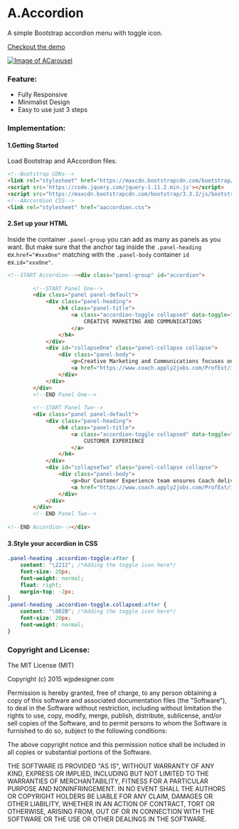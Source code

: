 # A.Accordion
A simple Bootstrap accordion menu with toggle icon.

[Checkout the demo](http://wjpdesigner.com/aaccordion/)

[![Image of ACarousel](http://wjpdesigner.com/aaccordion/screenshot.jpg?1)](http://wjpdesigner.com/aaccordion/)

### Feature:
- Fully Responsive
- Minimalist Design
- Easy to use just 3 steps

### Implementation:
#### 1.Getting Started
Load Bootstrap and AAccordion files.
```html
<!--Bootstrap CDNs-->
<link rel="stylesheet" href="https://maxcdn.bootstrapcdn.com/bootstrap/3.3.2/css/bootstrap.min.css">
<script src='https://code.jquery.com/jquery-1.11.2.min.js'></script>
<script src="https://maxcdn.bootstrapcdn.com/bootstrap/3.3.2/js/bootstrap.min.js"></script>
<!--AAccordion CSS-->
<link rel="stylesheet" href="aaccordion.css">
```
#### 2.Set up your HTML
Inside the container `.panel-group` you can add as many as panels as you want. But make sure that the anchor tag inside the `.panel-heading` ex.`href="#xxxOne"` matching with the `.panel-body` container `id` ex.`id="xxxOne"`.
```html
<!--START Accordion--><div class="panel-group" id="accordion">
	
		<!--START Panel One-->
		<div class="panel panel-default">
			<div class="panel-heading">
				<h4 class="panel-title">
					<a class="accordion-toggle collapsed" data-toggle="collapse" data-parent="#accordion" href="#collapseOne">
						CREATIVE MARKETING AND COMMUNICATIONS
					</a>
				</h4>
			</div>
			<div id="collapseOne" class="panel-collapse collapse">
				<div class="panel-body">
					<p>Creative Marketing and Communications focuses on the development and execution of communication initiatives that convey the Coach brand image and positioning. Creative Services is our internal creative agency that designs, develops, and produces global advertising and marketing collateral. Press Relations plans and executes innovative communication strategies including editorial coverage with global fashion media and brand-enhancing events to elevate Coach’s brand cachet.</p>
					<a href="https://www.coach.apply2jobs.com/ProfExt/index.cfm?fuseaction=mExternal.showSearchInterface" target="_blank">see current jobs</a>
				</div>
			</div>
		</div>
		<!--END Panel One-->
		
		<!--START Panel Two-->
		<div class="panel panel-default">
			<div class="panel-heading">
				<h4 class="panel-title">
					<a class="accordion-toggle collapsed" data-toggle="collapse" data-parent="#accordion" href="#collapseTwo">
						CUSTOMER EXPERIENCE
					</a>
				</h4>
			</div>
			<div id="collapseTwo" class="panel-collapse collapse">
				<div class="panel-body">
					<p>Our Customer Experience team ensures Coach delivers best-in-class service and seamless experiences consistently across all global consumer touch points—in store, online, and within our call centers. Through a deep understanding of our customers and their preferences around the world, the team defines and refines Coach’s customer experience standards and delivers the capabilities, processes, technology, and metrics to drive and measure results.</p>
					<a href="https://www.coach.apply2jobs.com/ProfExt/index.cfm?fuseaction=mExternal.showSearchInterface" target="_blank">see current jobs</a>
				</div>
			</div>
		</div>
		<!--END Panel Two-->
		
<!--END Accordion--></div>	
```
#### 3.Style your accordion in CSS
```css
.panel-heading .accordion-toggle:after {
    content: "\2212"; /*Adding the toggle icon here*/
	font-size: 20px;
	font-weight: normal;
    float: right;
	margin-top: -2px;
}
.panel-heading .accordion-toggle.collapsed:after {
    content: "\002B"; /*Adding the toggle icon here*/
	font-size: 20px;
	font-weight: normal;
}
```
### Copyright and License:
The MIT License (MIT)

Copyright (c) 2015 wjpdesigner.com

Permission is hereby granted, free of charge, to any person obtaining a copy of this software and associated documentation files (the "Software"), to deal in the Software without restriction, including without limitation the rights to use, copy, modify, merge, publish, distribute, sublicense, and/or sell copies of the Software, and to permit persons to whom the Software is furnished to do so, subject to the following conditions:

The above copyright notice and this permission notice shall be included in all copies or substantial portions of the Software.

THE SOFTWARE IS PROVIDED "AS IS", WITHOUT WARRANTY OF ANY KIND, EXPRESS OR IMPLIED, INCLUDING BUT NOT LIMITED TO THE WARRANTIES OF MERCHANTABILITY, FITNESS FOR A PARTICULAR PURPOSE AND NONINFRINGEMENT. IN NO EVENT SHALL THE AUTHORS OR COPYRIGHT HOLDERS BE LIABLE FOR ANY CLAIM, DAMAGES OR OTHER LIABILITY, WHETHER IN AN ACTION OF CONTRACT, TORT OR OTHERWISE, ARISING FROM, OUT OF OR IN CONNECTION WITH THE SOFTWARE OR THE USE OR OTHER DEALINGS IN THE SOFTWARE.